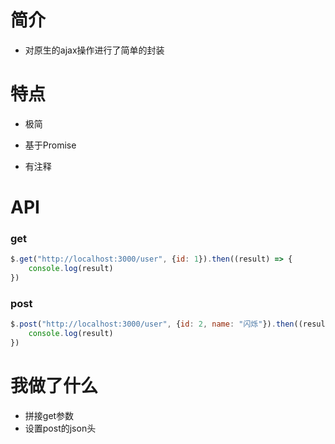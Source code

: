 #  简介

- 对原生的ajax操作进行了简单的封装

# 特点

- 极简

- 基于Promise

- 有注释

# API

### get

```js
$.get("http://localhost:3000/user", {id: 1}).then((result) => {
	console.log(result)
})
```
### post

```js
$.post("http://localhost:3000/user", {id: 2, name: "闪烁"}).then((result)={
	console.log(result)
})
```

# 我做了什么

- 拼接get参数
- 设置post的json头